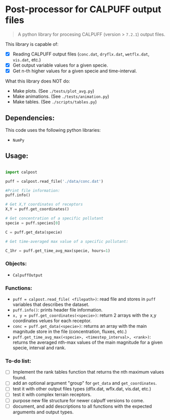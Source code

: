 # Post-processor for CALPUFF output files

> A python library for procesing CALPUFF (version > `7.2.1`) output files.

This library is capable of:
 - [x] Reading CALPUFF output files (`conc.dat`, `dryflx.dat`, `wetflx.dat`, `vis.dat`, etc.)
 - [x] Get output variable values for a given specie. 
 - [X] Get n-th higher values for a given specie and time-interval.

What this library does NOT do:
 - Make plots. (See `./tests/plot_avg.py`)
 - Make animations. (See `./tests/animation.py`)
 - Make tables. (See `./scripts/tables.py`)

## Dependencies:
This code uses the following python libraries:
 - `NumPy`

## Usage:
```python

import calpost

puff = calpost.read_file('./data/conc.dat')

#Print file information:
puff.info()

# Get X,Y coordinates of receptors
X,Y = puff.get_coordinates()

# Get concentration of a specific pollutant
specie = puff.species[0]

C = puff.get_data(specie)

# Get time-averaged max value of a specific pollutant:

C_1hr = puff.get_time_avg_max(specie, hours=1)
```

### Objects:
 - `CalpuffOutput`

### Functions:

 - `puff = calpost.read_file( <filepath>)`: read file and stores in `puff` variables that describes the dataset.
 - `puff.info()`: prints header file information.
 - `x, y = puff.get_coordinates(<specie>)`: return 2 arrays with the x,y coordinates velues for each receptor.
 - `conc = puff.get_data(<specie>)`: returns an array with the main magnitude store in the file (concentration, fluxes, etc.)
 - `puff.get_time_avg_max(<specie>, <timestep_interval>, <rank>)`: returns the averaged nth-max values of the main magnitude for a given specie, interval and rank.

### To-do list:
- [ ] Implement the rank tables function that returns the nth maximum values found.
- [ ] add an optional argument "group" for `get_data` and `get_coordinates`.
- [ ] test it with other output files types (dflx.dat, wflx.dat, vis.dat, etc.)
- [ ] test it with complex terrain receptors.
- [ ] purpose new file structure for newer calpuff versions to come.
- [ ] document, and add descriptions to all functions with the expected arguments and output types.
